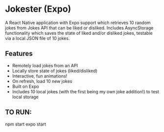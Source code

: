 # Jokester (Expo)
A React Native application with Expo support which retrieves 10 random jokes from Jokes API that can be liked or disliked. Includes AsyncStorage functionality which saves the state of liked and/or disliked jokes, testable via a local JSON file of 10 jokes.

## Features
- Remotely load jokes from an API
- Locally store state of jokes (liked/disliked)
- Interactive, fun animations!
- On refresh, load 10 new jokes
- Built on Expo
- Includes 10 local jokes (with the first being my own joke addition!) to test local storage

## TO RUN:
npm start
expo start